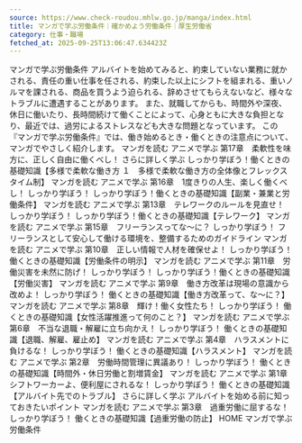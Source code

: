 ```yaml
---
source: https://www.check-roudou.mhlw.go.jp/manga/index.html
title: マンガで学ぶ労働条件｜確かめよう労働条件｜厚生労働省
category: 仕事・職場
fetched_at: 2025-09-25T13:06:47.634423Z
---
```

マンガで学ぶ労働条件
アルバイトを始めてみると、約束していない業務に就かされる、責任の重い仕事を任される、約束した以上にシフトを組まれる、重いノルマを課される、商品を買うよう迫られる、辞めさせてもらえないなど、様々なトラブルに遭遇することがあります。 また、就職してからも、時間外や深夜、休日に働いたり、長時間続けて働くことによって、心身ともに大きな負担となり、最近では、過労によるストレスなども大きな問題となっています。 この『マンガで学ぶ労働条件』では、働き始めるとき・働くときの注意点について、マンガでやさしく紹介します。
マンガを読む
アニメで学ぶ 第17章　柔軟性を味方に、正しく自由に働くべし！
さらに詳しく学ぶ しっかり学ぼう！働くときの基礎知識【多様で柔軟な働き方 １　多様で柔軟な働き方の全体像とフレックスタイム制】
マンガを読む
アニメで学ぶ 第16章　1度きりの人生、楽しく働くべし！
しっかり学ぼう！ しっかり学ぼう！働くときの基礎知識【副業・兼業と労働条件】
マンガを読む
アニメで学ぶ 第13章　テレワークのルールを見直せ！
しっかり学ぼう！ しっかり学ぼう！働くときの基礎知識【テレワーク】
マンガを読む
アニメで学ぶ 第15章　フリーランスってな～に？
しっかり学ぼう！ フリーランスとして安心して働ける環境を、整備するためのガイドライン
マンガを読む
アニメで学ぶ 第10章　正しい情報で人材を確保せよ！
しっかり学ぼう！ 働くときの基礎知識【労働条件の明示】
マンガを読む
アニメで学ぶ 第11章　労働災害を未然に防げ！
しっかり学ぼう！ しっかり学ぼう！働くときの基礎知識【労働災害】
マンガを読む
アニメで学ぶ 第9章　働き方改革は現場の意識から改めよ！
しっかり学ぼう！ 働くときの基礎知識【働き方改革って、な～に？】
マンガを読む
アニメで学ぶ 第8章　輝け！働く女性たち！
しっかり学ぼう！ 働くときの基礎知識【女性活躍推進って何のこと？】
マンガを読む
アニメで学ぶ 第6章　不当な退職・解雇に立ち向かえ！
しっかり学ぼう！ 働くときの基礎知識【退職、解雇、雇止め】
マンガを読む
アニメで学ぶ 第4章　ハラスメントに負けるな！
しっかり学ぼう！ 働くときの基礎知識【ハラスメント】
マンガを読む
アニメで学ぶ 第2章　労働時間管理に異議あり！
しっかり学ぼう！ 働くときの基礎知識【時間外・休日労働と割増賃金】
マンガを読む
アニメで学ぶ 第1章　シフトワーカーよ、便利屋にされるな！
しっかり学ぼう！ 働くときの基礎知識【アルバイト先でのトラブル】
さらに詳しく学ぶ アルバイトを始める前に知っておきたいポイント
マンガを読む
アニメで学ぶ 第3章　過重労働に屈するな！
しっかり学ぼう！ 働くときの基礎知識【過重労働の防止】
HOME
マンガで学ぶ労働条件
